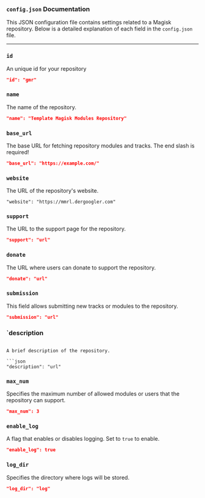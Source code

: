 ### `config.json` Documentation

This JSON configuration file contains settings related to a Magisk repository. Below is a detailed explanation of each field in the `config.json` file.

---

### `id` <Badge type="warning" text="required af of 1 Jan, 2026" />

An unique id for your repository

```json
"id": "gmr"
```


### `name` <Badge type="danger" text="required" />

The name of the repository.

```json
"name": "Template Magisk Modules Repository"
```

### `base_url` <Badge type="danger" text="required" />

The base URL for fetching repository modules and tracks. The end slash is required!

```json
"base_url": "https://example.com/"
```

### `website`

The URL of the repository's website.

```
"website": "https://mmrl.dergoogler.com"
```

### `support`

The URL to the support page for the repository.

```json
"support": "url"
```

### `donate`

The URL where users can donate to support the repository.

```json
"donate": "url"
```

### `submission`

This field allows submitting new tracks or modules to the repository.

```json
"submission": "url"
```

### `description

````

A brief description of the repository.

```json
"description": "url"
````

### `max_num`

Specifies the maximum number of allowed modules or users that the repository can support.

```json
"max_num": 3
```

### `enable_log`

A flag that enables or disables logging. Set to `true` to enable.

```json
"enable_log": true
```

### `log_dir`

Specifies the directory where logs will be stored.

```json
"log_dir": "log"
```